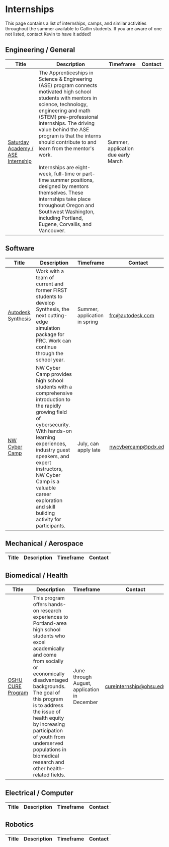 # Internships

This page contains a list of internships, camps, and similar activities throughout the summer available to Catlin students. If you are aware of one not listed, contact Kevin to have it added!

## Engineering / General

| Title | Description | Timeframe | Contact |
| ----- | ----------- | --------- | ------- |
| [Saturday Academy / ASE Internship](https://www.saturdayacademy.org/ase) | The Apprenticeships in Science & Engineering (ASE) program connects motivated high school students with mentors in science, technology, engineering and math (STEM) pre-professional internships. The driving value behind the ASE program is that the interns should contribute to and learn from the mentor's work. <br><br>Internships are eight-week, full-time or part-time summer positions, designed by mentors themselves. These internships take place throughout Oregon and Southwest Washington, including Portland, Eugene, Corvallis, and Vancouver. | Summer, application due early March |  |

## Software

| Title | Description | Timeframe | Contact |
| ----- | ----------- | --------- | ------- |
| [Autodesk Synthesis](https://synthesis.autodesk.com/) | Work with a team of current and former FIRST students to develop Synthesis, the next cutting-edge simulation package for FRC. Work can continue through the school year. | Summer, application in spring | [frc@autodesk.com](mailto:frc@autodesk.com) |
| [NW Cyber Camp](https://nwcybercamp.org/) | NW Cyber Camp provides high school students with a comprehensive introduction to the rapidly growing field of cybersecurity. With hands-on learning experiences, industry guest speakers, and expert instructors, NW Cyber Camp is a valuable career exploration and skill building activity for participants. | July, can apply late | [nwcybercamp@pdx.edu](mailto:nwcybercamp@pdx.edu) |

## Mechanical / Aerospace

| Title | Description | Timeframe | Contact |
| ----- | ----------- | --------- | ------- |

## Biomedical / Health

| Title | Description | Timeframe | Contact |
| ----- | ----------- | --------- | ------- |
| [OSHU CURE Program](https://www.ohsu.edu/knight-cancer-institute/ted-r-lilley-cure-program) | This program offers hands-on research experiences to Portland-area high school students who excel academically and come from socially or economically disadvantaged backgrounds. The goal of this program is to address the issue of health equity by increasing participation of youth from underserved populations in biomedical research and other health-related fields. | June through August, application in December | [cureinternship@ohsu.edu](mailto:cureinternship@ohsu.edu) |

## Electrical / Computer

| Title | Description | Timeframe | Contact |
| ----- | ----------- | --------- | ------- |

## Robotics

| Title | Description | Timeframe | Contact |
| ----- | ----------- | --------- | ------- |